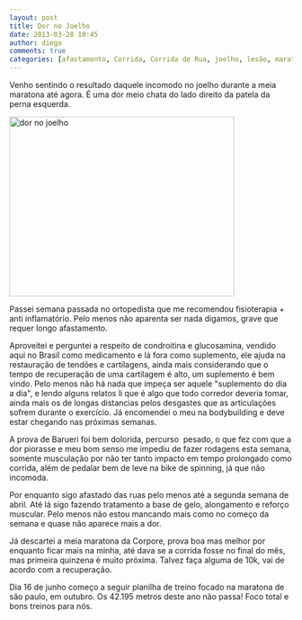 ```yaml
---
layout: post
title: Dor no Joelho
date: 2013-03-28 10:45
author: diego
comments: true
categories: [afastamento, Corrida, Corrida de Rua, joelho, lesão, maratona, meia]
---
```

Venho sentindo o resultado daquele incomodo no joelho durante a meia maratona até agora. É uma dor meio chata do lado direito da patela da perna esquerda.

<a href="http://www.diegoronan.com.br/diegoronan/wp-content/uploads/2013/03/dor-no-joelho1.jpg"><img class="size-full wp-image-1130 aligncenter" alt="dor no joelho" src="http://www.diegoronan.com.br/diegoronan/wp-content/uploads/2013/03/dor-no-joelho1.jpg" width="400" height="320" /></a>

Passei semana passada no ortopedista que me recomendou fisioterapia + anti inflamatório. Pelo menos não aparenta ser nada digamos, grave que requer longo afastamento.

Aproveitei e perguntei a respeito de condroitina e glucosamina, vendido aqui no Brasil como medicamento e lá fora como suplemento, ele ajuda na restauração de tendões e cartilagens, ainda mais considerando que o tempo de recuperação de uma cartilagem é alto, um suplemento é bem vindo. Pelo menos não há nada que impeça ser aquele "suplemento do dia a dia", e lendo alguns relatos li que é algo que todo corredor deveria tomar, ainda mais os de longas distancias pelos desgastes que as articulações sofrem durante o exercício. Já encomendei o meu na bodybuilding e deve estar chegando nas próximas semanas.

A prova de Barueri foi bem dolorida, percurso  pesado, o que fez com que a dor piorasse e meu bom senso me impediu de fazer rodagens esta semana, somente musculação por não ter tanto impacto em tempo prolongado como corrida, além de pedalar bem de leve na bike de spinning, já que não incomoda.

Por enquanto sigo afastado das ruas pelo menos até a segunda semana de abril. Até lá sigo fazendo tratamento a base de gelo, alongamento e reforço muscular. Pelo menos não estou mancando mais como no começo da semana e quase não aparece mais a dor.

Já descartei a meia maratona da Corpore, prova boa mas melhor por enquanto ficar mais na minha, até dava se a corrida fosse no final do mês, mas primeira quinzena é muito próxima. Talvez faça alguma de 10k, vai de acordo com a recuperação.

Dia 16 de junho começo a seguir planilha de treino focado na maratona de são paulo, em outubro. Os 42.195 metros deste ano não passa! Foco total e bons treinos para nós.
